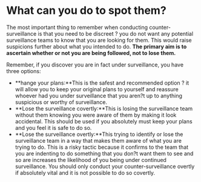 [Title]: # (What can you do to spot them?)
[Difficulty]: # (Expert)
[Order]: # (18)

# What can you do to spot them?

The most important thing to remember when conducting counter-surveillance is that you need to be discreet ? you do not want any potential surveillance teams to know that you are looking for them. This would raise suspicions further about what you intended to do. **The primary aim is to ascertain whether or not you are being followed, not to lose them.**

Remember, if you discover you are in fact under surveillance, you have three options:

*   **hange your plans:**This is the safest and recommended option ? it will allow you to keep your original plans to yourself and reassure whoever had you under surveillance that you aren?t up to anything suspicious or worthy of surveillance.
*   **Lose the surveillance covertly:**This is losing the surveillance team without them knowing you were aware of them by making it look accidental. This should be used if you absolutely must keep your plans and you feel it is safe to do so.
*   **Lose the surveillance overtly:**This trying to identify or lose the surveillance team in a way that makes them aware of what you are trying to do. This is a risky tactic because it confirms to the team that you are indenting to do something that you don?t want them to see and so are increases the likelihood of you being under continued surveillance. You should only conduct your counter-surveillance overtly if absolutely vital and it is not possible to do so covertly.